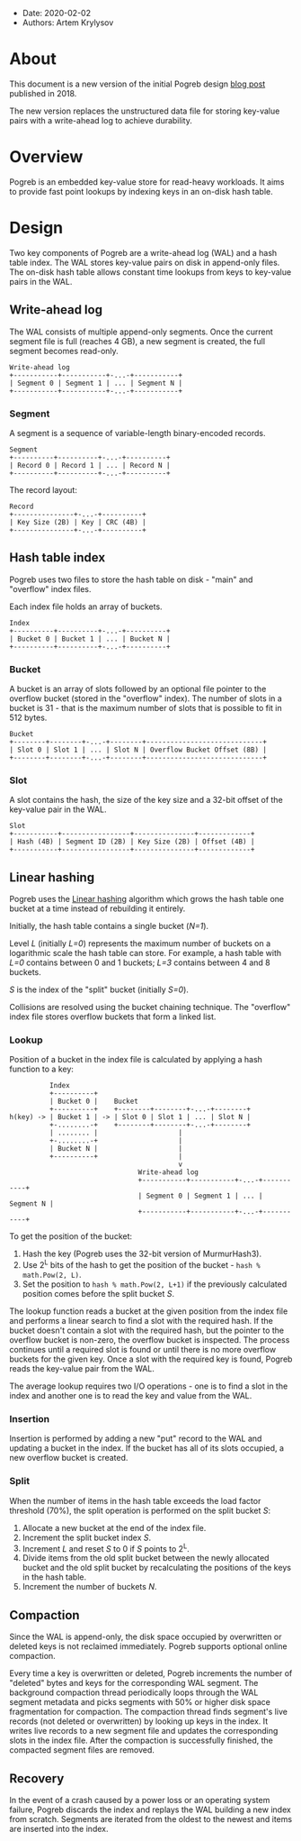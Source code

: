 - Date: 2020-02-02
- Authors: Artem Krylysov

# About

This document is a new version of the initial Pogreb design
[blog post](https://artem.krylysov.com/blog/2018/03/24/pogreb-key-value-store/) published in 2018.

The new version replaces the unstructured data file for storing key-value pairs with a write-ahead log to achieve
durability.

# Overview

Pogreb is an embedded key-value store for read-heavy workloads.
It aims to provide fast point lookups by indexing keys in an on-disk hash table.

# Design

Two key components of Pogreb are a write-ahead log (WAL) and a hash table index.
The WAL stores key-value pairs on disk in append-only files.
The on-disk hash table allows constant time lookups from keys to key-value pairs in the WAL.

## Write-ahead log

The WAL consists of multiple append-only segments. Once the current segment file is full (reaches 4 GB), a new segment
is created, the full segment becomes read-only.

```
Write-ahead log
+-----------+-----------+-...-+-----------+
| Segment 0 | Segment 1 | ... | Segment N |
+-----------+-----------+-...-+-----------+
```

### Segment

A segment is a sequence of variable-length binary-encoded records.

```
Segment
+----------+----------+-...-+----------+
| Record 0 | Record 1 | ... | Record N |
+----------+----------+-...-+----------+
```

The record layout:

```
Record
+---------------+-...-+----------+
| Key Size (2B) | Key | CRC (4B) |
+---------------+-...-+----------+
```

## Hash table index

Pogreb uses two files to store the hash table on disk - "main" and "overflow" index files.

Each index file holds an array of buckets.

```
Index
+----------+----------+-...-+----------+
| Bucket 0 | Bucket 1 | ... | Bucket N |
+----------+----------+-...-+----------+
```

### Bucket

A bucket is an array of slots followed by an optional file pointer to the overflow bucket (stored in the "overflow"
index).
The number of slots in a bucket is 31 - that is the maximum number of slots that is possible to fit in 512
bytes.

```
Bucket
+--------+--------+-...-+--------+-----------------------------+
| Slot 0 | Slot 1 | ... | Slot N | Overflow Bucket Offset (8B) |
+--------+--------+-...-+--------+-----------------------------+
```

### Slot

A slot contains the hash, the size of the key size and a 32-bit offset of the key-value pair in the WAL.

```
Slot
+-----------+-----------------+---------------+-------------+
| Hash (4B) | Segment ID (2B) | Key Size (2B) | Offset (4B) |
+-----------+-----------------+---------------+-------------+
```

## Linear hashing

Pogreb uses the [Linear hashing](https://en.wikipedia.org/wiki/Linear_hashing) algorithm which grows the hash table
one bucket at a time instead of rebuilding it entirely.

Initially, the hash table contains a single bucket (*N=1*).

Level *L* (initially *L=0*) represents the maximum number of buckets on a logarithmic scale the hash table can store.
For example, a hash table with *L=0* contains between 0 and 1 buckets; *L=3* contains between 4 and 8 buckets.

*S* is the index of the "split" bucket (initially *S=0*).

Collisions are resolved using the bucket chaining technique.
The "overflow" index file stores overflow buckets that form a linked list.

### Lookup

Position of a bucket in the index file is calculated by applying a hash function to a key:

```
          Index
          +----------+
          | Bucket 0 |    Bucket
          +----------+    +--------+--------+-...-+--------+
h(key) -> | Bucket 1 | -> | Slot 0 | Slot 1 | ... | Slot N |
          +-........-+    +--------+--------+-...-+--------+
          | ........ |                    |
          +-........-+                    |
          | Bucket N |                    |
          +----------+                    |
                                          v
                                Write-ahead log
                                +-----------+-----------+-...-+-----------+
                                | Segment 0 | Segment 1 | ... | Segment N |
                                +-----------+-----------+-...-+-----------+
```

To get the position of the bucket:

1. Hash the key (Pogreb uses the 32-bit version of MurmurHash3).
2. Use 2<sup>L</sup> bits of the hash to get the position of the bucket - `hash % math.Pow(2, L)`.
3. Set the position to `hash % math.Pow(2, L+1)` if the previously calculated position comes before the
split bucket *S*.

The lookup function reads a bucket at the given position from the index file and performs a linear search to find a slot
with the required hash.
If the bucket doesn't contain a slot with the required hash, but the pointer to the overflow bucket is non-zero, the
overflow bucket is inspected.
The process continues until a required slot is found or until there is no more overflow buckets for the given key.
Once a slot with the required key is found, Pogreb reads the key-value pair from the WAL.

The average lookup requires two I/O operations - one is to find a slot in the index and another one is to read the key
and value from the WAL.

### Insertion

Insertion is performed by adding a new "put" record to the WAL and updating a bucket in the index.
If the bucket has all of its slots occupied, a new overflow bucket is created.

### Split

When the number of items in the hash table exceeds the load factor threshold (70%), the split operation is performed on
the split bucket *S*:

1. Allocate a new bucket at the end of the index file.
2. Increment the split bucket index *S*.
3. Increment *L* and reset *S* to 0 if *S* points to 2<sup>L</sup>. 
4. Divide items from the old split bucket between the newly allocated bucket and the old split bucket by
recalculating the positions of the keys in the hash table.
5. Increment the number of buckets *N*.

## Compaction

Since the WAL is append-only, the disk space occupied by overwritten or deleted keys is not reclaimed immediately.
Pogreb supports optional online compaction.

Every time a key is overwritten or deleted, Pogreb increments the number of "deleted" bytes and keys for the
corresponding WAL segment.
The background compaction thread periodically loops through the WAL segment metadata and picks segments with 50% or
higher disk space fragmentation for compaction.
The compaction thread finds segment's live records (not deleted or overwritten) by looking up keys in the index.
It writes live records to a new segment file and updates the corresponding slots in the index file.
After the compaction is successfully finished, the compacted segment files are removed.

## Recovery

In the event of a crash caused by a power loss or an operating system failure, Pogreb discards the index and replays the
WAL building a new index from scratch.
Segments are iterated from the oldest to the newest and items are inserted into the index.
